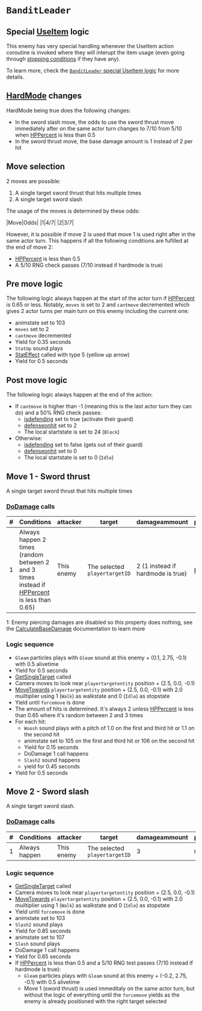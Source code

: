 # `BanditLeader`

## Special [UseItem](../../Battle%20flow/Action%20coroutines/UseItem.md) logic
This enemy has very special handling whenever the UseItem action coroutine is invoked where they will interupt the item usage (even going through [stopping conditions](../../Actors%20states/IsStopped.md) if they have any).

To learn more, check the [`BanditLeader` special UseItem logic](../../Battle%20flow/Action%20coroutines/UseItem.md#banditleader-specific-logic) for more details.

## [HardMode](../../Damage%20pipeline/HardMode.md) changes
HardMode being true does the following changes:

- In the sword slash move, the odds to use the sword thrust move immediately after on the same actor turn changes to 7/10 from 5/10 when [HPPercent](../../Actors%20states/HPPercent.md) is less than 0.5
- In the sword thrust move, the base damage amount is 1 instead of 2 per hit

## Move selection
2 moves are possible:

1. A single target sword thrust that hits multiple times
2. A single target sword slash

The usage of the moves is determined by these odds:

|Move|Odds|
|1|4/7|
|2|3/7|

However, it is possible if move 2 is used that move 1 is used right after in the same actor turn. This happens if all the following conditions are fufilled at the end of move 2:

- [HPPercent](../../Actors%20states/HPPercent.md) is less than 0.5
- A 5/10 RNG check passes (7/10 instead if hardmode is true)

## Pre move logic
The following logic always happen at the start of the actor turn if [HPPercent](../../Actors%20states/HPPercent.md) is 0.65 or less. Notably, `moves` is set to 2 and `cantmove` decremented which gives 2 actor turns per main turn on this enemy including the current one:

- animstate set to 103
- `moves` set to 2
- `cantmove` decremented
- Yield for 0.35 seconds
- `StatUp` sound plays
- [StatEffect](../../Visual%20rendering/StatEffect.md) called with type 5 (yellow up arrow)
- Yield for 0.5 seconds

## Post move logic
The following logic always happen at the end of the action:

- If `cantmove` is higher than -1 (meaning this is the last actor turn they can do) and a 50% RNG check passes:
    - [isdefending](../../Actors%20states/Enemy%20features.md#isdefending) set to true (activate their guard)
    - [defenseonhit](../../Actors%20states/Enemy%20features.md#defenseonhit-and-isdefending) set to 2
    - The local startstate is set to 24 (`Block`)
- Otherwise:
    - [isdefending](../../Actors%20states/Enemy%20features.md#isdefending) set to false (gets out of their guard)
    - [defenseonhit](../../Actors%20states/Enemy%20features.md#defenseonhit-and-isdefending) set to 0
    - The local startstate is set to 0 (`Idle`)

## Move 1 - Sword thrust
A single target sword thrust that hits multiple times

### [DoDamage](../../Damage%20pipeline/DoDamage.md) calls

|#|Conditions|attacker|target|damageammount|property|overrides|block|
|-:|---|---|---|---|---|---|---|
|1|Always happen 2 times (random between 2 and 3 times instead if [HPPercent](../../Actors%20states/HPPercent.md) is less than 0.65)|This enemy|The selected `playertargetID`|2 (1 instead if hardmode is true)|[Pierce](../../Damage%20pipeline/AttackProperty.md)<sup>1</sup>|null|`commandsuccess`|

1: Enemy piercing damages are disabled so this property does nothing, see the [CalculateBaseDamage](../../Damage%20pipeline/CalculateBaseDamage.md#piercing) documentation to learn more

### Logic sequence

- `Gleam` particles plays with `Gleam` sound at this enemy + (0.1, 2.75, -0.1) with 0.5 alivetime
- Yield for 0.5 seconds
- [GetSingleTarget](../../Actors%20states/Targetting/GetRandomAvaliablePlayer.md#getsingletarget) called
- Camera moves to look near `playertargetentity` position + (2.5, 0.0, -0.1)
- [MoveTowards](../../../Entities/EntityControl/EntityControl%20Methods.md#movetowards) `playertargetentity` position + (2.5, 0.0, -0.1) with 2.0 muiltiplier using 1 (`Walk`) as walkstate and 0 (`Idle`) as stopstate
- Yield until `forcemove` is done
- The amount of hits is determined. It's always 2 unless [HPPercent](../../Actors%20states/HPPercent.md) is less than 0.65 where it's random between 2 and 3 times
- For each hit:
    - `Woosh` sound plays with a pitch of 1.0 on the first and third hit or 1.1 on the second hit
    - animstate set to 105 on the first and third hit or 106 on the second hit
    - Yield for 0.15 seconds
    - DoDamage 1 call happens
    - `Slash2` sound happens
    - yield for 0.45 seconds
- Yield for 0.5 seconds

## Move 2 - Sword slash
A single target sword slash.

### [DoDamage](../../Damage%20pipeline/DoDamage.md) calls

|#|Conditions|attacker|target|damageammount|property|overrides|block|
|-:|---|---|---|---|---|---|---|
|1|Always happen|This enemy|The selected `playertargetID`|3|null|null|`commandsuccess`|

### Logic sequence

- [GetSingleTarget](../../Actors%20states/Targetting/GetRandomAvaliablePlayer.md#getsingletarget) called
- Camera moves to look near `playertargetentity` position + (2.5, 0.0, -0.1)
- [MoveTowards](../../../Entities/EntityControl/EntityControl%20Methods.md#movetowards) `playertargetentity` position + (2.5, 0.0, -0.1) with 2.0 muiltiplier using 1 (`Walk`) as walkstate and 0 (`Idle`) as stopstate
- Yield until `forcemove` is done
- animstate set to 103
- `Slash2` sound plays
- Yield for 0.85 seconds
- animstate set to 107
- `Slash` sound plays
- DoDamage 1 call happens
- Yield for 0.65 seconds
- If [HPPercent](../../Actors%20states/HPPercent.md) is less than 0.5 and a 5/10 RNG test passes (7/10 instead if hardmode is true):
    - `Gleam` particles plays with `Gleam` sound at this enemy + (-0.2, 2.75, -0.1) with 0.5 alivetime
    - Move 1 (sword thrust) is used immeditaly on the same actor turn, but without the logic of everything until the `forcemove` yields as the enemy is already positioned with the right target selected

